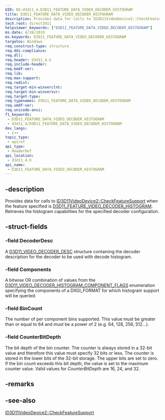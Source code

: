 ```yaml
---
UID: NS:d3d11_4.D3D11_FEATURE_DATA_VIDEO_DECODER_HISTOGRAM
title: D3D11_FEATURE_DATA_VIDEO_DECODER_HISTOGRAM
description: Provides data for calls to ID3D11VideoDevice2::CheckFeatureSupport when the feature specified is D3D11_FEATURE_VIDEO_DECODER_HISTOGRAM.
tech.root: direct3d11
helpviewer_keywords: ["D3D11_FEATURE_DATA_VIDEO_DECODER_HISTOGRAM"]
ms.date: 4/26/2019
ms.keywords: D3D11_FEATURE_DATA_VIDEO_DECODER_HISTOGRAM
targetos: Windows
req.construct-type: structure
req.ddi-compliance: 
req.dll: 
req.header: d3d11_4.h
req.include-header: 
req.kmdf-ver: 
req.lib: 
req.max-support: 
req.redist: 
req.target-min-winverclnt: 
req.target-min-winversvr: 
req.target-type: 
req.typenames: D3D11_FEATURE_DATA_VIDEO_DECODER_HISTOGRAM
req.umdf-ver: 
req.unicode-ansi: 
f1_keywords:
 - D3D11_FEATURE_DATA_VIDEO_DECODER_HISTOGRAM
 - d3d11_4/D3D11_FEATURE_DATA_VIDEO_DECODER_HISTOGRAM
dev_langs:
 - c++
topic_type:
 - apiref
api_type:
 - HeaderDef
api_location:
 - d3d11_4.h
api_name:
 - D3D11_FEATURE_DATA_VIDEO_DECODER_HISTOGRAM
---
```


## -description

Provides data for calls to [ID3D11VideoDevice2::CheckFeatureSupport](nf-d3d11_4-id3d11videodevice2-checkfeaturesupport.md) when the feature specified is [D3D11_FEATURE_VIDEO_DECODER_HISTOGRAM](ne-d3d11_4-d3d11_feature_video.md). Retrieves the histogram capabilities for the specified decoder configuration.

## -struct-fields

### -field DecoderDesc

A [D3D11_VIDEO_DECODER_DESC](/windows/win32/api/d3d11/ns-d3d11-d3d11_video_decoder_desc) structure containing the decoder description for the decoder to be used with decode histogram.

### -field Components

A bitwise OR combination of values from the [D3D11_VIDEO_DECODER_HISTOGRAM_COMPONENT_FLAGS](ne-d3d11_4-d3d11_video_decoder_histogram_component_flags.md) enumeration specifying the components of a DXGI_FORMAT for which histogram support will be queried.

### -field BinCount

The number of per component bins supported. This value must be greater than or equal to 64 and must be a power of 2 (e.g. 64, 128, 256, 512...).

### -field CounterBitDepth

The bit depth of the bin counter.  The counter is always stored in a 32-bit value and therefore this value must specify 32 bits or less. The counter is stored in the lower bits of the 32-bit storage.  The upper bits are set to zero.  If the bin count exceeds this bit depth, the value is set to the maximum counter value. Valid values for *CounterBitDepth* are 16, 24, and 32.

## -remarks

## -see-also

[ID3D11VideoDevice2::CheckFeatureSupport](nf-d3d11_4-id3d11videodevice2-checkfeaturesupport.md)

